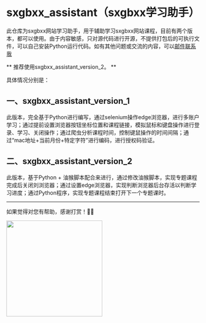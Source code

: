 # sxgbxx_assistant（sxgbxx学习助手）

此仓库为sxgbxx网站学习助手，用于辅助学习sxgbxx网站课程，目前有两个版本，都可以使用。由于内容敏感，只对源代码进行开源，不提供打包后的可执行文件，可以自己安装Python运行代码。如有其他问题或交流的内容，可以[邮件联系我](mailto:mirror_flower@outlook.com)

** 推荐使用sxgbxx_assistant_version_2。 ** 

具体情况分别是：

## 一、sxgbxx_assistant_version_1

此版本，完全基于Python进行编写，通过selenium操作edge浏览器，进行多账户学习；通过提前设置浏览器按钮坐标位置和课程链接，模拟鼠标和键盘操作进行登录、学习、关闭操作；通过爬虫分析课程时间，控制键鼠操作的时间间隔；通过“mac地址+当前月份+特定字符”进行编码，进行授权码验证。

## 二、sxgbxx_assistant_version_2

此版本，基于Python + 油猴脚本配合来进行，通过修改油猴脚本，实现专题课程完成后关闭刘浏览器；通过设置edge浏览器，实现判断浏览器后台存活以判断学习进度；通过Python程序，实现专题课程结束打开下一个专题课时。

---

如果觉得对您有帮助，感谢打赏！🙇‍♀️

 <img src="http://cdn.idreams.cc/202502102059630.webp" width="250" />
